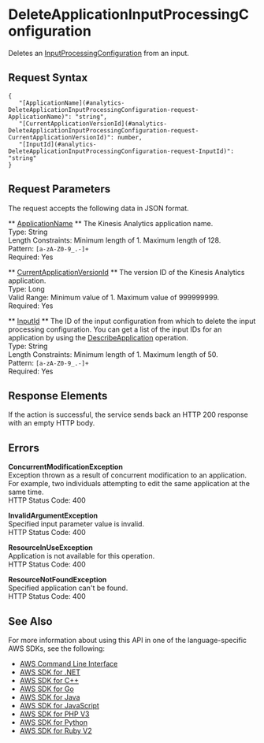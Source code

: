 # DeleteApplicationInputProcessingConfiguration<a name="API_DeleteApplicationInputProcessingConfiguration"></a>

Deletes an [InputProcessingConfiguration](API_InputProcessingConfiguration.md) from an input\.

## Request Syntax<a name="API_DeleteApplicationInputProcessingConfiguration_RequestSyntax"></a>

```
{
   "[ApplicationName](#analytics-DeleteApplicationInputProcessingConfiguration-request-ApplicationName)": "string",
   "[CurrentApplicationVersionId](#analytics-DeleteApplicationInputProcessingConfiguration-request-CurrentApplicationVersionId)": number,
   "[InputId](#analytics-DeleteApplicationInputProcessingConfiguration-request-InputId)": "string"
}
```

## Request Parameters<a name="API_DeleteApplicationInputProcessingConfiguration_RequestParameters"></a>

The request accepts the following data in JSON format\.

 ** [ApplicationName](#API_DeleteApplicationInputProcessingConfiguration_RequestSyntax) **   <a name="analytics-DeleteApplicationInputProcessingConfiguration-request-ApplicationName"></a>
The Kinesis Analytics application name\.  
Type: String  
Length Constraints: Minimum length of 1\. Maximum length of 128\.  
Pattern: `[a-zA-Z0-9_.-]+`   
Required: Yes

 ** [CurrentApplicationVersionId](#API_DeleteApplicationInputProcessingConfiguration_RequestSyntax) **   <a name="analytics-DeleteApplicationInputProcessingConfiguration-request-CurrentApplicationVersionId"></a>
The version ID of the Kinesis Analytics application\.  
Type: Long  
Valid Range: Minimum value of 1\. Maximum value of 999999999\.  
Required: Yes

 ** [InputId](#API_DeleteApplicationInputProcessingConfiguration_RequestSyntax) **   <a name="analytics-DeleteApplicationInputProcessingConfiguration-request-InputId"></a>
The ID of the input configuration from which to delete the input processing configuration\. You can get a list of the input IDs for an application by using the [DescribeApplication](API_DescribeApplication.md) operation\.  
Type: String  
Length Constraints: Minimum length of 1\. Maximum length of 50\.  
Pattern: `[a-zA-Z0-9_.-]+`   
Required: Yes

## Response Elements<a name="API_DeleteApplicationInputProcessingConfiguration_ResponseElements"></a>

If the action is successful, the service sends back an HTTP 200 response with an empty HTTP body\.

## Errors<a name="API_DeleteApplicationInputProcessingConfiguration_Errors"></a>

 **ConcurrentModificationException**   
Exception thrown as a result of concurrent modification to an application\. For example, two individuals attempting to edit the same application at the same time\.  
HTTP Status Code: 400

 **InvalidArgumentException**   
Specified input parameter value is invalid\.  
HTTP Status Code: 400

 **ResourceInUseException**   
Application is not available for this operation\.  
HTTP Status Code: 400

 **ResourceNotFoundException**   
Specified application can't be found\.  
HTTP Status Code: 400

## See Also<a name="API_DeleteApplicationInputProcessingConfiguration_SeeAlso"></a>

For more information about using this API in one of the language\-specific AWS SDKs, see the following:
+  [AWS Command Line Interface](https://docs.aws.amazon.com/goto/aws-cli/kinesisanalytics-2015-08-14/DeleteApplicationInputProcessingConfiguration) 
+  [AWS SDK for \.NET](https://docs.aws.amazon.com/goto/DotNetSDKV3/kinesisanalytics-2015-08-14/DeleteApplicationInputProcessingConfiguration) 
+  [AWS SDK for C\+\+](https://docs.aws.amazon.com/goto/SdkForCpp/kinesisanalytics-2015-08-14/DeleteApplicationInputProcessingConfiguration) 
+  [AWS SDK for Go](https://docs.aws.amazon.com/goto/SdkForGoV1/kinesisanalytics-2015-08-14/DeleteApplicationInputProcessingConfiguration) 
+  [AWS SDK for Java](https://docs.aws.amazon.com/goto/SdkForJava/kinesisanalytics-2015-08-14/DeleteApplicationInputProcessingConfiguration) 
+  [AWS SDK for JavaScript](https://docs.aws.amazon.com/goto/AWSJavaScriptSDK/kinesisanalytics-2015-08-14/DeleteApplicationInputProcessingConfiguration) 
+  [AWS SDK for PHP V3](https://docs.aws.amazon.com/goto/SdkForPHPV3/kinesisanalytics-2015-08-14/DeleteApplicationInputProcessingConfiguration) 
+  [AWS SDK for Python](https://docs.aws.amazon.com/goto/boto3/kinesisanalytics-2015-08-14/DeleteApplicationInputProcessingConfiguration) 
+  [AWS SDK for Ruby V2](https://docs.aws.amazon.com/goto/SdkForRubyV2/kinesisanalytics-2015-08-14/DeleteApplicationInputProcessingConfiguration) 